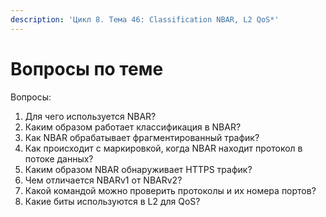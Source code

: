 ```yaml
---
description: 'Цикл 8. Тема 46: Classification NBAR, L2 QoS*'
---
```


# Вопросы по теме

Вопросы:  
1. Для чего используется NBAR?  
2. Каким образом работает классификация в NBAR?  
3. Как NBAR обрабатывает фрагментированный трафик?  
4. Как происходит с маркировкой, когда NBAR находит протокол в потоке данных?  
5. Каким образом NBAR обнаруживает HTTPS трафик?  
6. Чем отличается NBARv1 от NBARv2?  
7. Какой командой можно проверить протоколы и их номера портов?  
8. Какие биты используются в L2 для QoS?

